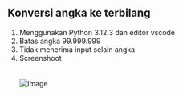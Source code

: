 ## Konversi angka ke terbilang <br>
1. Menggunakan Python 3.12.3 dan editor vscode<br> 
2. Batas angka 99.999.999<br>
3. Tidak menerima input selain angka <br>
4. Screenshoot<br><br><br>
![image](https://github.com/user-attachments/assets/2477377a-ecb7-4d22-9cae-7ab501b36984)

